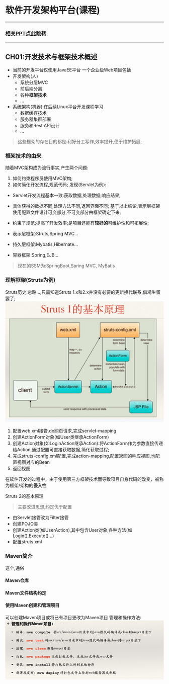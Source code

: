 # 软件开发架构平台(课程)
---

### [相关PPT点此跳转](https://pan.baidu.com/s/1ge1J4aYsJs2pMEF6sPLY8Q?pwd=rxk4)

---
## CH01:开发技术与框架技术概述
- 当前的开发平台仅使用JavaEE平台
一个企业级Web项目包括
- 开发架构(人)
  - 系统分层MVC
  - 前后端分离
  - 各种**框架技术**
  - ...
- 系统架构(机器):在后续Linux平台开发课程学习
  - 数据缓存技术
  - 服务器集群部署
  - 服务和Rest API设计
  - ...
> 这些框架的存在目的都是:利好分工写作,效率提升,便于维护拓展;

### 框架技术的由来
随着MVC架构成为流行事实,产生两个问题:
1. 如何约束程序员使用MVC架构;
2. 如何简化开发流程,规范代码;
发现(Servlet为例):
- Servlet开发流程基本一致:获取数据,处理数据,响应结果;
- 具体获得的数据不同,处理方法不同,返回界面不同;
基于以上结论,表示层框架使用配置文件设计可变部分,不可变部分由框架确定下来;
- 约束了规范;提高了开发效率;是项目还能有**较好的**可维护性和可拓展性;

- 表示层框架:Struts,Spring MVC...
- 持久层框架:Mybatis,Hibernate...
- 容器框架:Spring,EJB...
> 现在的SSM为:SpringBoot,Spring MVC, MyBatis

### 理解框架(Struts为例)
Struts历史:忽略...,只需知道Struts 1.x和2.x并没有必要的更新换代联系,借鸡生蛋罢了;
![alt text](./pic/Struts.png)
1. 配置web.xml接管.do网页请求,完成servlet-mapping
2. 创建ActionForm对象(如User类继承ActionForm)
3. 创建Action对象(如LoginAction继承Action):将ActionForm作为参数直接传递给Action,通过配置可直接获取数据,简化获取过程;
4. 完成struts-config.xml配置,完成action-mapping,配置返回的响应视图,也配置视图对应的Bean
5. 返回视图

在软件开发的过程中，由于使用第三方框架技术而导致项目自身代码的改变，被称为框架/架构的**侵入性**

Struts 2的基本原理
> 主要改进思想,约定优于配置

- 由Servlet接管改为Filter接管
- 创建POJO类
- 创建Action类(如UserAction),其中包含User对象,各种方法(如Login(),Execute()...)
- 配置struts.xml

### Maven简介
这个,通俗

#### Maven仓库

#### Maven文件结构约定

#### 使用Maven创建和管理项目
可以创建Maven项目或将已有项目更改为Maven项目
管理和操作方法:
![Maven项目操作方法](./pic/MavenOpt.png)